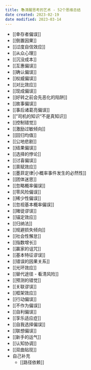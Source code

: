 ```yaml
---
title: 📚清醒思考的艺术 - 52个思维总结
date created: 2023-02-19
date modified: 2023-03-14
---
```

- [[幸存者偏误]]
- [[倒置因果]]
- [[过度自信效应]]
- [[从众心理]]
- [[沉没成本]]
- [[互惠偏误]]
- [[确认偏误]]
- [[权威偏误]]
- [[对比效应]]
- [[现成偏误]]
- [[好转之前会先恶化的陷阱]]
- [[故事偏误]]
- [[事后诸葛亮偏误]]
- [[”司机的知识“不是真知识]]
- [[控制错觉]]
- [[激励过敏倾向]]
- [[回归均值]]
- [[公地悲剧]]
- [[结果偏误]]
- [[选择的悖论]]
- [[讨喜偏误]]
- [[禀赋效应]]
- [[墨菲定律|小概率事件发生的必然性]]
- [[团体迷思]]
- [[忽略概率偏误]]
- [[零风险偏误]]
- [[稀少性偏误]]
- [[忽视基本概率偏误]]
- [[赌徒谬误]]
- [[锚定效应]]
- [[归纳法]]
- [[规避损失倾向]]
- [[社会性懈怠]]
- [[指数增长]]
- [[赢家的诅咒]]
- [[基本特征谬误]]
- [[错误的因果关系]]
- [[光环效应]]
- [[替代途径 - 看清风险]]
- [[预测的错觉]]
- [[关联谬误]]
- [[框架效应]]
- [[行动偏误]]
- [[不作为偏误]]
- [[自利偏误]]
- [[享乐适应症]]
- [[自我选择偏误]]
- [[联想偏误]]
- [[新手的运气]]
- [[认知协调]]
- [[双曲贴现]]
- 自己补充
	- [[路径依赖]]
